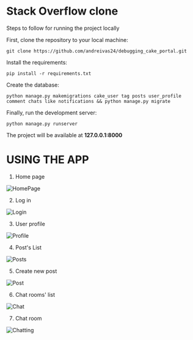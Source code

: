 # Stack Overflow clone

Steps to follow for running the project locally

First, clone the repository to your local machine:

    git clone https://github.com/andreivas24/debugging_cake_portal.git

Install the requirements:

    pip install -r requirements.txt

Create the database:

    python manage.py makemigrations cake_user tag posts user_profile comment chats like notifications && python manage.py migrate

Finally, run the development server:

    python manage.py runserver

The project will be available at **127.0.0.1:8000**



# **USING THE APP**

1. Home page

![HomePage](https://user-images.githubusercontent.com/92268035/224705488-635f3244-b476-4da9-8f2d-cb25fb9dc2b0.jpeg)

2. Log in

![Login](https://user-images.githubusercontent.com/92268035/224729328-de7488c4-86d0-4b46-a381-6e3e9a868d10.jpeg)

3. User profile

![Profile](https://user-images.githubusercontent.com/92268035/224705306-025636ba-7e86-495c-9504-d02b9cbdb41b.jpeg)

4. Post's List

![Posts](https://user-images.githubusercontent.com/92268035/224705599-d56ade2c-ce5f-40ca-b6ba-476c1486b630.jpeg)

5. Create new post

![Post](https://user-images.githubusercontent.com/92268035/224729325-de17bec9-ceb0-42fc-851c-0c3d8243b169.jpeg)

6. Chat rooms' list

![Chat](https://user-images.githubusercontent.com/92268035/224705652-819849dd-fff7-4901-a961-e68cb6f2b64c.jpeg)

7. Chat room

![Chatting](https://user-images.githubusercontent.com/92268035/224729314-ab7881b7-bdc7-4e6a-b26b-42dec1306677.jpeg)
